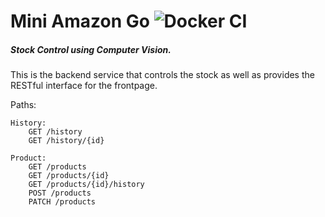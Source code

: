 # Mini Amazon Go ![Docker CI](https://github.com/Cavaleiros-do-Xunxo/mazgo-api/workflows/Docker%20CI/badge.svg)

##### Stock Control using Computer Vision.

This is the backend service that controls the stock as well as provides the RESTful interface for the frontpage. 

Paths:
```
History:
    GET /history
    GET /history/{id}

Product:
    GET /products
    GET /products/{id}
    GET /products/{id}/history
    POST /products
    PATCH /products
```
